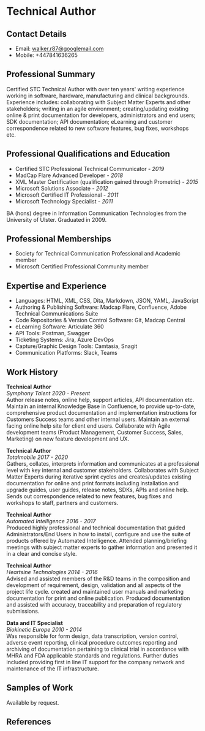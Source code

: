 # Technical Author   

## Contact Details
- Email: walker.r87@googlemail.com
- Mobile: +447841636265

## Professional Summary

Certified STC Technical Author with over ten years' writing experience working in software, hardware, manufacturing and clinical backgrounds.  Experience includes: collaborating with Subject Matter Experts and other stakeholders; writing in an agile environment; creating/updating existing online & print documentation for developers, administrators and end users; SDK documentation; API documentation; eLearning and customer correspondence related to new software features, bug fixes, workshops etc.

## Professional Qualifications and Education

- Certified STC Professional Technical Communicator - *2019*
- MadCap Flare Advanced Developer - *2018*
- XML Master Certification (qualification gained through Prometric) - *2015*
- Microsoft Solutions Associate - *2012*
- Microsoft Certified IT Professional - *2011*
- Microsoft Technology Specialist - *2011*

BA (hons) degree in Information Communication Technologies from the University of Ulster.  Graduated in 2009.

## Professional Memberships

- Society for Technical Communication Professional and Academic member
- Microsoft Certified Professional Community member

## Expertise and Experience

- Languages: HTML, XML, CSS, Dita, Markdown, JSON, YAML, JavaScript
- Authoring & Publishing Software: Madcap Flare, Confluence, Adobe Technical Communications Suite
- Code Repositories & Version Control Software: Git, Madcap Central
- eLearning Software: Articulate 360
- API Tools: Postman, Swagger
- Ticketing Systems: Jira, Azure DevOps
- Capture/Graphic Design Tools: Camtasia, Snagit
- Communication Platforms: Slack, Teams

## Work History

**Technical Author**<br/>
*Symphony Talent 2020 - Present*<br/>
Author release notes, online help, support articles, API documentation etc.  Maintain an internal Knowledge Base in Confluence, to provide up-to-date, comprehensive product documentation and implementation instructions for Customers Success teams and other internal users.  Maintain an external facing online help site for client end users.  Collaborate with Agile development teams (Product Management, Customer Success, Sales, Marketing) on new feature development and UX.

**Technical Author**<br/>
*Totalmobile 2017 - 2020*<br/>
Gathers, collates, interprets information and communicates at a professional level with key internal and customer stakeholders.  Collaborates with Subject Matter Experts during iterative sprint cycles and creates/updates existing documentation for online and print formats including installation and upgrade guides, user guides, release notes, SDKs, APIs and online help. Sends out correspondence related to new features, bug fixes and workshops to staff, partners and customers.

**Technical Author**<br/>
*Automated Intelligence 2016 - 2017*<br/>
Produced highly professional and technical documentation that guided Administrators/End Users in how to install, configure and use the suite of products offered by Automated Intelligence.  Attended planning/briefing meetings with subject matter experts to gather information and presented it in a clear and concise style.

**Technical Author**<br/>
*Heartsine Technologies 2014 - 2016*<br/>
Advised and assisted members of the R&D teams in the composition and development of requirement, design, validation and all aspects of the project life cycle.  created and maintained user manuals and marketing documentation for print and online publication.  Produced documentation and assisted with accuracy, traceability and preparation of regulatory submissions.

**Data and IT Specialist**<br/>
*Biokinetic Europe 2010 - 2014*<br/>
Was responsible for form design, data transcription, version control, adverse event reporting, clinical procedure outcomes reporting and archiving of documentation pertaining to clinical trial in accordance with MHRA and FDA applicable standards and regulations.  Further duties included providing first in line IT support for the company network and maintenance of the IT infrastructure.

## Samples of Work

Available by request.

## References


